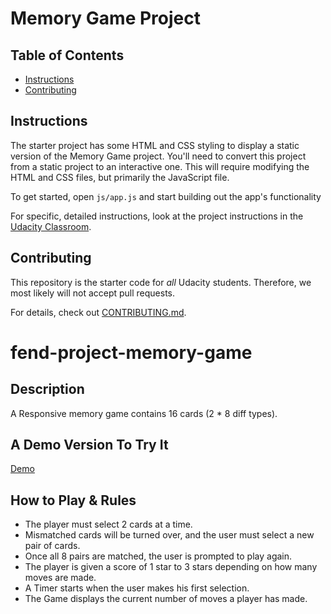 # Memory Game Project

## Table of Contents

* [Instructions](#instructions)
* [Contributing](#contributing)

## Instructions

The starter project has some HTML and CSS styling to display a static version of the Memory Game project. You'll need to convert this project from a static project to an interactive one. This will require modifying the HTML and CSS files, but primarily the JavaScript file.

To get started, open `js/app.js` and start building out the app's functionality

For specific, detailed instructions, look at the project instructions in the [Udacity Classroom](https://classroom.udacity.com/me).

## Contributing

This repository is the starter code for _all_ Udacity students. Therefore, we most likely will not accept pull requests.

For details, check out [CONTRIBUTING.md](CONTRIBUTING.md).
# fend-project-memory-game

## Description
A Responsive memory game contains 16 cards (2 * 8 diff types).

## A Demo Version To Try It
[Demo](https://omar-marzook.github.io/fend-project-memory-game/)

## How to Play & Rules
* The player must select 2 cards at a time.
* Mismatched cards will be turned over, and the user must select a new pair of cards.
* Once all 8 pairs are matched, the user is prompted to play again.
* The player is given a score of 1 star to 3 stars depending on how many moves are made.
* A Timer starts when the user makes his first selection.
* The Game displays the current number of moves a player has made.
